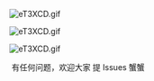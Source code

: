 ![eT3XCD.gif](https://s2.ax1x.com/2019/08/08/eT3XCD.gif)



![eT3XCD.gif](https://files.catbox.moe/02vog0.gif)



![eT3XCD.gif](https://files.catbox.moe/pms34w.gif)






​	有任何问题，欢迎大家 提 Issues  蟹蟹